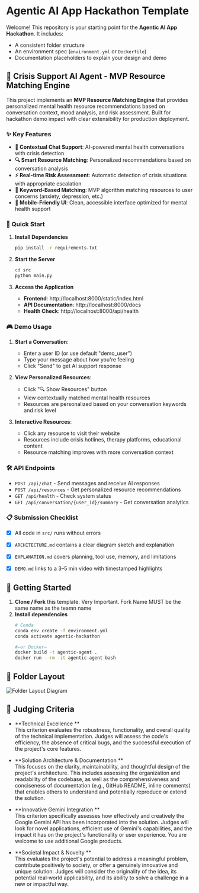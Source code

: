 # Agentic AI App Hackathon Template

Welcome! This repository is your starting point for the **Agentic AI App Hackathon**. It includes:

- A consistent folder structure  
- An environment spec (`environment.yml` or `Dockerfile`)  
- Documentation placeholders to explain your design and demo

## 🤝 Crisis Support AI Agent - MVP Resource Matching Engine

This project implements an **MVP Resource Matching Engine** that provides personalized mental health resource recommendations based on conversation context, mood analysis, and risk assessment. Built for hackathon demo impact with clear extensibility for production deployment.

### ✨ Key Features

- **💬 Contextual Chat Support**: AI-powered mental health conversations with crisis detection
- **🔍 Smart Resource Matching**: Personalized recommendations based on conversation analysis
- **⚡ Real-time Risk Assessment**: Automatic detection of crisis situations with appropriate escalation
- **🎯 Keyword-Based Matching**: MVP algorithm matching resources to user concerns (anxiety, depression, etc.)
- **📱 Mobile-Friendly UI**: Clean, accessible interface optimized for mental health support

### 🚀 Quick Start

1. **Install Dependencies**
   ```bash
   pip install -r requirements.txt
   ```

2. **Start the Server**
   ```bash
   cd src
   python main.py
   ```

3. **Access the Application**
   - **Frontend**: http://localhost:8000/static/index.html
   - **API Documentation**: http://localhost:8000/docs
   - **Health Check**: http://localhost:8000/api/health

### 🎮 Demo Usage

1. **Start a Conversation**:
   - Enter a user ID (or use default "demo_user")
   - Type your message about how you're feeling
   - Click "Send" to get AI support response

2. **View Personalized Resources**:
   - Click "🔍 Show Resources" button
   - View contextually matched mental health resources
   - Resources are personalized based on your conversation keywords and risk level

3. **Interactive Resources**:
   - Click any resource to visit their website
   - Resources include crisis hotlines, therapy platforms, educational content
   - Resource matching improves with more conversation context

### 🛠 API Endpoints

- `POST /api/chat` - Send messages and receive AI responses
- `POST /api/resources` - Get personalized resource recommendations
- `GET /api/health` - Check system status
- `GET /api/conversation/{user_id}/summary` - Get conversation analytics

### 📋 Submission Checklist

- [x] All code in `src/` runs without errors  
- [x] `ARCHITECTURE.md` contains a clear diagram sketch and explanation  
- [x] `EXPLANATION.md` covers planning, tool use, memory, and limitations  
- [x] `DEMO.md` links to a 3–5 min video with timestamped highlights  


## 🚀 Getting Started

1. **Clone / Fork** this template.  Very Important. Fork Name MUST be the same name as the teamn name
2. **Install dependencies**  
   ```bash
   # Conda
   conda env create -f environment.yml
   conda activate agentic-hackathon

   #—or Docker—
   docker build -t agentic-agent .
   docker run --rm -it agentic-agent bash

## 📂 Folder Layout

![Folder Layout Diagram](images/folder-githb.png)



## 🏅 Judging Criteria

- **Technical Excellence **  
  This criterion evaluates the robustness, functionality, and overall quality of the technical implementation. Judges will assess the code's efficiency, the absence of critical bugs, and the successful execution of the project's core features.

- **Solution Architecture & Documentation **  
  This focuses on the clarity, maintainability, and thoughtful design of the project's architecture. This includes assessing the organization and readability of the codebase, as well as the comprehensiveness and conciseness of documentation (e.g., GitHub README, inline comments) that enables others to understand and potentially reproduce or extend the solution.

- **Innovative Gemini Integration **  
  This criterion specifically assesses how effectively and creatively the Google Gemini API has been incorporated into the solution. Judges will look for novel applications, efficient use of Gemini's capabilities, and the impact it has on the project's functionality or user experience. You are welcome to use additional Google products.

- **Societal Impact & Novelty **  
  This evaluates the project's potential to address a meaningful problem, contribute positively to society, or offer a genuinely innovative and unique solution. Judges will consider the originality of the idea, its potential real‑world applicability, and its ability to solve a challenge in a new or impactful way.



